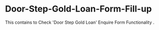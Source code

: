 # Door-Step-Gold-Loan-Form-Fill-up
This contains to Check  'Door Step Gold Loan' Enquire Form Functionality .
